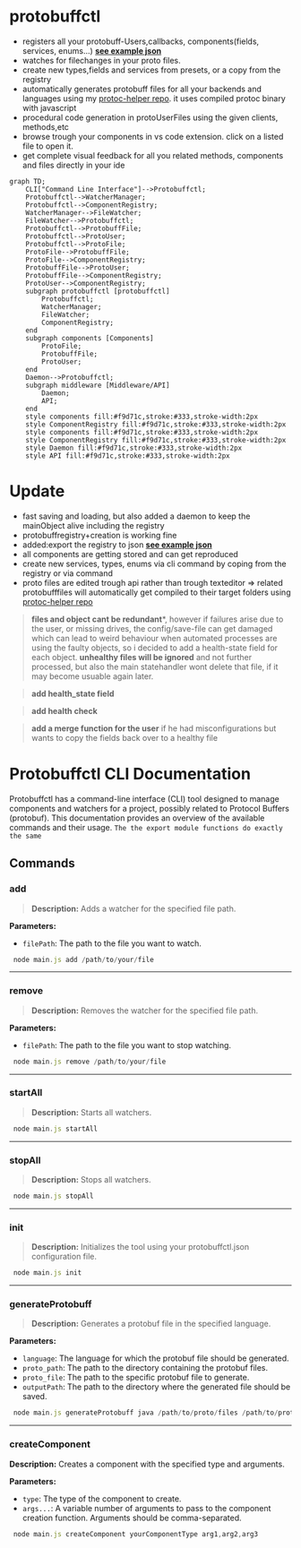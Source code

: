 # protobuffctl 
- registers all your protobuff-Users,callbacks, components(fields, services, enums...)  **[see example json](https://github.com/ji-podhead/protobuffctl/blob/main/protobuffctl.json)**
- watches for filechanges in your proto files.
- create new types,fields and services from presets, or a copy from the registry
- automatically generates protobuff files for all your backends and languages using my <a href="https://github.com/ji-podhead/protoc-helper">protoc-helper repo</a>. it uses  compiled protoc binary with javascript
- procedural code generation in protoUserFiles using the given clients, methods,etc
- browse trough your components in vs code extension. click on a listed file to open it.
- get complete visual feedback for all you related methods, components and files directly in your ide


```mermaid
graph TD;
    CLI["Command Line Interface"]-->Protobuffctl;
    Protobuffctl-->WatcherManager;
    Protobuffctl-->ComponentRegistry;
    WatcherManager-->FileWatcher;
    FileWatcher-->Protobuffctl;
    Protobuffctl-->ProtobuffFile;
    Protobuffctl-->ProtoUser;
    Protobuffctl-->ProtoFile;
    ProtoFile-->ProtobuffFile;
    ProtoFile-->ComponentRegistry;
    ProtobuffFile-->ProtoUser;
    ProtobuffFile-->ComponentRegistry;
    ProtoUser-->ComponentRegistry;
    subgraph protobuffctl [protobuffctl]
        Protobuffctl;
        WatcherManager;
        FileWatcher;
        ComponentRegistry;
    end
    subgraph components [Components]
        ProtoFile;
        ProtobuffFile;
        ProtoUser;
    end
    Daemon-->Protobuffctl;
    subgraph middleware [Middleware/API]
        Daemon;
        API;
    end
    style components fill:#f9d71c,stroke:#333,stroke-width:2px
    style ComponentRegistry fill:#f9d71c,stroke:#333,stroke-width:2px
    style components fill:#f9d71c,stroke:#333,stroke-width:2px
    style ComponentRegistry fill:#f9d71c,stroke:#333,stroke-width:2px
    style Daemon fill:#f9d71c,stroke:#333,stroke-width:2px
    style API fill:#f9d71c,stroke:#333,stroke-width:2px
```
# Update
- fast saving and loading, but also added a daemon to keep the mainObject alive including the registry
- protobuffregistry+creation is working fine
- added:export the registry to json **[see example json](https://github.com/ji-podhead/protobuffctl/blob/main/protobuffctl.json)**
- all components are getting stored and can get reproduced
- create new services, types, enums via cli command by coping from the registry or via command
- proto files are edited trough api rather than trough texteditor => related protobufffiles will automatically get compiled to their target folders using <a href="https://github.com/ji-podhead/protoc-helper">protoc-helper repo</a>
> **files and object cant be redundant***, however if failures arise due to the user, or missing drives, the config/save-file can get damaged which can lead to weird behaviour when automated processes are using the faulty objects, so i decided to add a health-state field for each object. **unhealthy files will be ignored** and not further processed, but also the main statehandler wont delete that file, if it may become usuable again later.

> **add health_state field**

> **add health check**

> **add a merge function for the user** if he had misconfigurations but wants to copy the fields back over to a healthy file 
# Protobuffctl CLI Documentation
Protobuffctl has a command-line interface (CLI) tool designed to manage components and watchers for a project,   possibly related to Protocol Buffers (protobuf). This documentation provides an overview of the available commands and their usage. `The the export module functions do exactly the same`
## Commands
### add 
> **Description:** Adds a watcher for the specified file path.

**Parameters:**
- `filePath`: The path to the file you want to watch.
```javascript
 node main.js add /path/to/your/file
 ````
---
### remove 
> **Description:** Removes the watcher for the specified file path.

**Parameters:**
- `filePath`: The path to the file you want to stop watching.
```javascript
 node main.js remove /path/to/your/file
 ````
---
### startAll
> **Description:** Starts all watchers.
```javascript
 node main.js startAll
 ````
---
### stopAll
> **Description:** Stops all watchers.
```javascript
 node main.js stopAll
 ````
---
### init
> **Description:** Initializes the tool using your protobuffctl.json configuration file.
```javascript
 node main.js init
 ````
---
### generateProtobuff 
> **Description:** Generates a protobuf file in the specified language.

**Parameters:**
- `language`: The language for which the protobuf file should be generated.
- `proto_path`: The path to the directory containing the protobuf files.
- `proto_file`: The path to the specific protobuf file to generate.
- `outputPath`: The path to the directory where the generated file should be saved.
```javascript
 node main.js generateProtobuff java /path/to/proto/files /path/to/proto/file.proto /path/to/output
 ````
---
### createComponent
**Description:** Creates a component with the specified type and arguments.

**Parameters:**
- `type`: The type of the component to create.
- `args...`: A variable number of arguments to pass to the component creation function. Arguments should be comma-separated.
```javascript
 node main.js createComponent yourComponentType arg1,arg2,arg3
 ````
